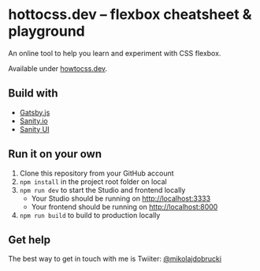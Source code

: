 # hottocss.dev – flexbox cheatsheet & playground

An online tool to help you learn and experiment with CSS flexbox.

Available under [howtocss.dev](https://www.howtocss.dev).

## Build with

- [Gatsby.js](https://gatsbyjs.org)
- [Sanity.io](https://www.sanity.io)
- [Sanity UI](https://www.sanity.io/ui)

## Run it on your own

1. Clone this repository from your GitHub account
2. `npm install` in the project root folder on local
3. `npm run dev` to start the Studio and frontend locally
   - Your Studio should be running on [http://localhost:3333](http://localhost:3333)
   - Your frontend should be running on [http://localhost:8000](http://localhost:8000)
4. `npm run build` to build to production locally

## Get help

The best way to get in touch with me is Twiiter: [@mikolajdobrucki](https://twitter.com/mikolajdobrucki)